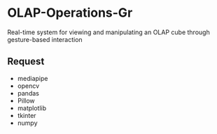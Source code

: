 # OLAP-Operations-Gr
Real-time system for viewing and manipulating an OLAP cube through gesture-based interaction
## Request 
- mediapipe
- opencv
- pandas
- Pillow 
- matplotlib
- tkinter
- numpy

